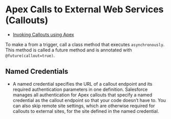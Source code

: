 # Apex Calls to External Web Services (Callouts)

 * [Invoking Callouts using Apex](https://developer.salesforce.com/docs/atlas.en-us.206.0.apexcode.meta/apexcode/apex_callouts.htm)
 
 

To make a from a trigger, call a class method that executes `asynchronously`.  
This method is called a future method and is annotated with `@future(callout=true)`.

## Named Credentials
* A named credential specifies the URL of a callout endpoint and its required authentication parameters in one definition. Salesforce manages all authentication for Apex callouts that specify a named credential as the callout endpoint so that your code doesn’t have to. You can also skip remote site settings, which are otherwise required for callouts to external sites, for the site defined in the named credential.
  
